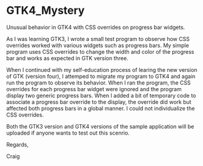 # GTK4_Mystery
Unusual behavior in GTK4 with CSS overrides on progress bar widgets.

As I was learning GTK3, I wrote a small test program to observe how CSS overrides
worked with various widgets such as progress bars.  My simple program uses CSS
overrides to change the width and color of the progress bar and works as expected
in GTK version three.

When I continued with my self-education process of learing the new version of GTK
(version four), I attemped to migrate my program to GTK4 and again run the 
program to observe its behavior.  When I ran the program, the CSS overrides for
each progress bar widget were ignored and the program display two generic
progress bars.  When I added a bit of temporary code to associate a progress bar
override to the display, the override did work but affected both progress bars
in a global manner. I could not individualize the CSS overrides.

Both the GTK3 version and GTK4 versions of the sample application will be
uploaded if anyone wants to test out this scenrio.

Regards,

Craig
